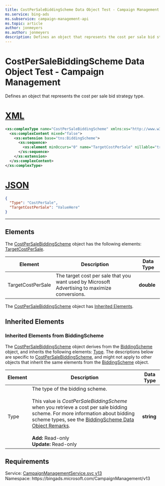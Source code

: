 ```yaml
---
title: CostPerSaleBiddingScheme Data Object Test - Campaign Management
ms.service: bing-ads
ms.subservice: campaign-management-api
ms.topic: article
author: jonmeyers
ms.author: jonmeyers
description: Defines an object that represents the cost per sale bid strategy type.(test)
---
```

# CostPerSaleBiddingScheme Data Object Test - Campaign Management
Defines an object that represents the cost per sale bid strategy type.

# [XML](#tab/xml)

```xml
<xs:complexType name="CostPerSaleBiddingScheme" xmlns:xs="http://www.w3.org/2001/XMLSchema">
  <xs:complexContent mixed="false">
    <xs:extension base="tns:BiddingScheme">
      <xs:sequence>
        <xs:element minOccurs="0" name="TargetCostPerSale" nillable="true" type="xs:double" />
      </xs:sequence>
    </xs:extension>
  </xs:complexContent>
</xs:complexType>
```

# [JSON](#tab/json)

```json
{
  "Type": "CostPerSale",
  "TargetCostPerSale": "ValueHere"
}
```

-----

## <a name="elements"></a>Elements

The [CostPerSaleBiddingScheme](costpersalebiddingscheme.md) object has the following elements: [TargetCostPerSale](#targetcostpersale).

|Element|Description|Data Type|
|-----------|---------------|-------------|
|<a name="targetcostpersale"></a>TargetCostPerSale|The target cost per sale that you want used by Microsoft Advertising to maximize conversions.|**double**|

The [CostPerSaleBiddingScheme](costpersalebiddingscheme.md) object has [Inherited Elements](#inheritedelements).

## <a name="inheritedelements"></a>Inherited Elements

### <a name="inheritedelementsbiddingscheme"></a>Inherited Elements from BiddingScheme
The [CostPerSaleBiddingScheme](costpersalebiddingscheme.md) object derives from the [BiddingScheme](biddingscheme.md) object, and inherits the following elements: [Type](#type). The descriptions below are specific to [CostPerSaleBiddingScheme](costpersalebiddingscheme.md), and might not apply to other objects that inherit the same elements from the [BiddingScheme](biddingscheme.md) object.  

|Element|Description|Data Type|
|-----------|---------------|-------------|
|<a name="type"></a>Type|The type of the bidding scheme.<br/><br/>This value is *CostPerSaleBiddingScheme* when you retrieve a cost per sale bidding scheme. For more information about bidding scheme types, see the [BiddingScheme Data Object Remarks](biddingscheme.md#remarks).<br/><br/>**Add:** Read-only<br/>**Update:** Read-only|**string**|

## Requirements
Service: [CampaignManagementService.svc v13](https://campaign.api.bingads.microsoft.com/Api/Advertiser/CampaignManagement/v13/CampaignManagementService.svc)  
Namespace: https\://bingads.microsoft.com/CampaignManagement/v13  

